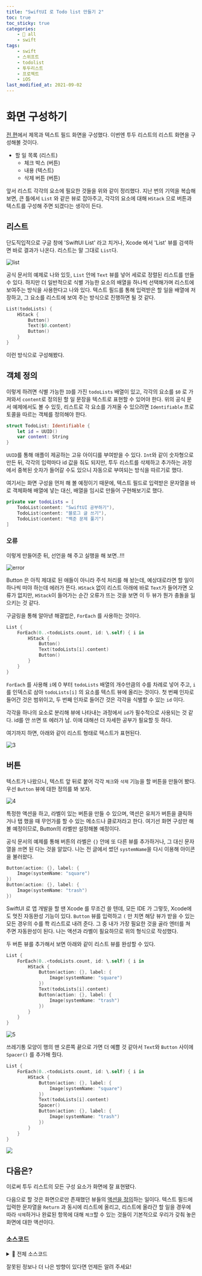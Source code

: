 ```yaml
---
title: "SwiftUI 로 Todo list 만들기 2"
toc: true
toc_sticky: true
categories:
    - 📂 all
    - swift
tags:
    - swift
    - 스위프트
    - todolist
    - 투두리스트
    - 프로젝트
    - iOS
last_modified_at: 2021-09-02
---
```


# 화면 구성하기

[전 편](https://2unbini.github.io/📂%20all/swift/swift-todolist-1/)에서 제목과 텍스트 필드 화면을 구성했다. 이번엔 투두 리스트의 리스트 화면을 구성해볼 것이다.

- 할 일 목록 (리스트)
	- 체크 박스 (버튼)
	- 내용 (텍스트)
	- 삭제 버튼 (버튼)

앞서 리스트 각각의 요소에 필요한 것들을 위와 같이 정리했다. 지난 번의 기억을 복습해 보면, 큰 틀에서 `List` 와 같은 뷰로 잡아주고, 각각의 요소에 대해 `HStack` 으로 버튼과 텍스트를 구성해 주면 되겠다는 생각이 든다.

## 리스트

단도직입적으로 구글 창에 'SwiftUI List' 라고 치거나, Xcode 에서 'List' 뷰를 검색하면 바로 결과가 나온다. 리스트는 말 그대로 `List`다.

![list](/assets/images/swift-todo-2/1.png)

공식 문서의 예제로 나와 있듯, `List` 안에 `Text` 뷰를 넣어 세로로 정렬된 리스트를 만들 수 있다. 하지만 더 일반적으로 식별 가능한 요소의 배열을 하나씩 선택해가며 리스트에 보여주는 방식을 사용한다고 나와 있다. 텍스트 필드를 통해 입력받은 할 일을 배열에 저장하고, 그 요소를 리스트에 보여 주는 방식으로 진행하면 될 것 같다.

```swift
List(todoLists) {
	HStack {
		Button()
		Text($0.content)
		Button()
	}
}
```

이런 방식으로 구성해봤다.

## 객체 정의

이렇게 하려면 식별 가능한 `ID`를 가진 `todoLists` 배열이 있고, 각각의 요소를 `$0` 로 가져와서 `content`로 정의된 할 일 문장을 텍스트로 표현할 수 있어야 한다. 위의 공식 문서 예제에서도 볼 수 있듯, 리스트로 각 요소를 가져올 수 있으려면 `Identifiable` 프로토콜을 따르는 객체를 정의해야 한다.

```swift
struct TodoList: Identifiable {
	let id = UUID()
	var content: String
}
```

`UUID`를 통해 애플이 제공하는 고유 아이디를 부여받을 수 있다. `Int`와 같이 숫자형으로 만든 뒤, 각각의 입력마다 id 값을 줘도 되지만, 투두 리스트를 삭제하고 추가하는 과정에서 중복된 숫자가 들어갈 수도 있으니 자동으로 부여되는 방식을 따르기로 했다.

여기서는 화면 구성을 먼저 해 볼 예정이기 때문에, 텍스트 필드로 입력받은 문자열을 바로 객체화해 배열에 넣는 대신, 배열을 임시로 만들어 구현해보기로 했다.

```swift
private var todoLists = [
	TodoList(content: "SwiftUI 공부하기"),
	TodoList(content: "블로그 글 쓰기"),
	TodoList(content: "백준 문제 풀기")
]
```

### 오류

이렇게 만들어준 뒤, 선언을 해 주고 실행을 해 보면..!!!

![error](/assets/images/swift-todo-2/2.png)

Button 은 아직 제대로 된 애들이 아니라 주석 처리를 해 놨는데, 예상대로라면 할 일이 하나씩 떠야 하는데 에러가 뜬다. `HStack` 없이 리스트 아래에 바로 `Text`가 들어가면 오류가 없지만, `HStack`이 들어가는 순간 오류가 뜨는 것을 보면 이 두 뷰가 뭔가 충돌을 일으키는 것 같다.

구글링을 통해 알아낸 해결법은, `ForEach` 를 사용하는 것이다.

```swift
List {
	ForEach(0..<todoLists.count, id: \.self) { i in
		HStack {
			Button()
			Text(todoLists[i].content)
			Button()
		}
	}
}
```

`ForEach` 를 사용해 `i`에 0 부터 `todoLists` 배열의 개수만큼의 수를 차례로 넣어 주고, `i`를 인덱스로 삼아 `todoLists[i]` 의 요소를 텍스트 뷰에 올리는 것이다. 첫 번째 인자로 들어간 것은 범위이고, 두 번째 인자로 들어간 것은 각각을 식별할 수 있는 `id` 이다.

각각을 하나의 요소로 분리해 뷰에 나타내는 과정에서 `id`가 필수적으로 사용되는 것 같다. id를 안 쓰면 또 에러가 남. 이에 대해선 더 자세한 공부가 필요할 듯 하다.

여기까지 하면, 아래와 같이 리스트 형태로 텍스트가 표현된다.

![3](/assets/images/swift-todo-2/3.png)

## 버튼

텍스트가 나왔으니, 텍스트 앞 뒤로 붙어 각각 `체크`와 `삭제` 기능을 할 버튼을 만들어 봤다. 우선 `Button` 뷰에 대한 정의를 봐 보자.

![4](/assets/images/swift-todo-2/4.png)

특정한 액션을 하고, 라벨이 있는 버튼을 만들 수 있으며, 액션은 유저가 버튼을 클릭하거나 탭 했을 때 무언가를 할 수 있는 메소드나 클로저라고 한다. 여기선 화면 구성만 해 볼 예정이므로, Button의 라벨만 설정해볼 예정이다.

공식 문서의 예제를 통해 버튼의 라벨은 `{}` 안에 또 다른 뷰를 추가하거나, 그 대신 문자열을 쓰면 된 다는 것을 알았다. 나는 전 글에서 썼던 `systemName`을 다시 이용해 아이콘을 불러왔다.

```swift
Button(action: {}, label: {
	Image(systemName: "square")
})
Button(action: {}, label: {
	Image(systemName: "trash")
})
```

SwiftUI 로 앱 개발을 할 땐 Xcode 를 무조건 쓸 텐데, 모든 IDE 가 그렇듯, Xcode에도 멋진 자동완성 기능이 있다. `Button` 뷰를 입력하고 `(` 만 치면 해당 뷰가 받을 수 있는 모든 경우의 수를 쫙 리스트로 내려 준다. 그 중 내가 가장 필요한 것을 골라 엔터를 쳐 주면 자동완성이 된다. 나는 액션과 라벨이 필요하므로 위의 형식으로 작성했다.

두 버튼 뷰를 추가해서 보면 아래와 같이 리스트 뷰를 완성할 수 있다.

```swift
List {
	ForEach(0..<todoLists.count, id: \.self) { i in
		HStack {
			Button(action: {}, label: {
				Image(systemName: "square")
			})
			Text(todoLists[i].content)
			Button(action: {}, label: {
				Image(systemName: "trash")
			})
		}
	}
}

```

![5](/assets/images/swift-todo-2/5.png)

쓰레기통 모양이 행의 맨 오른쪽 끝으로 가면 더 예쁠 것 같아서 `Text`와 `Button` 사이에 `Spacer()` 를 추가해 줬다.

```swift
List {
	ForEach(0..<todoLists.count, id: \.self) { i in
		HStack {
			Button(action: {}, label: {
				Image(systemName: "square")
			})
			Text(todoLists[i].content)
			Spacer()
			Button(action: {}, label: {
				Image(systemName: "trash")
			})
		}
	}
}

```

![](/assets/images/swift-todo-2/6.png)

## 다음은?

이로써 투두 리스트의 모든 구성 요소가 화면에 잘 표현됐다.

다음으로 할 것은 화면으로만 존재했던 뷰들의 [액션을 정의](https://2unbini.github.io/📂%20all/swift/swift-todolist-3/)하는 일이다. 텍스트 필드에 입력한 문자열을 `Return` 과 동시에 리스트에 올리고, 리스트에 올라간 할 일을 경우에 따라 `삭제`하거나 완료된 항목에 대해 `체크`할 수 있는 것들이 기본적으로 우리가 갖춰 놓은 화면에 대한 액션이다.

### 소스코드

<details>
<summary>📍 전체 소스코드 </summary>
<div markdown="1">

```swift
import SwiftUI

struct ContentView: View {
    
    @State var toDoString = ""
    
    struct TodoList: Identifiable {
        let id = UUID()
        var content: String
    }
    
    private var todoLists = [
        TodoList(content: "SwiftUI 공부하기"),
        TodoList(content: "블로그 글 쓰기"),
        TodoList(content: "백준 문제 풀기")
    ]
    
    var body: some View {
        VStack {
            Text("What to do Today?")
                .font(.title.bold())
            
            HStack {
                Image(systemName: "square.and.pencil")
                    TextField("your task", text: $toDoString)
            }
            .textFieldStyle(DefaultTextFieldStyle())
            .frame(width: 300, height: 50, alignment: .center)
            
            List {
                ForEach(0..<todoLists.count, id: \.self) { i in
                    HStack {
                        Button(action: {} , label: {
                            Image(systemName: "square")
                        })
                        Text(todoLists[i].content)
                        Spacer()
                        Button(action: {} , label: {
                            Image(systemName: "trash")
                        })

                    }
                }
            }
        }
    }
}

struct ContentView_Previews: PreviewProvider {
    static var previews: some View {
        ContentView()
    }
}
```

</div>
</details>

잘못된 정보나 더 나은 방향이 있다면 언제든 알려 주세요!